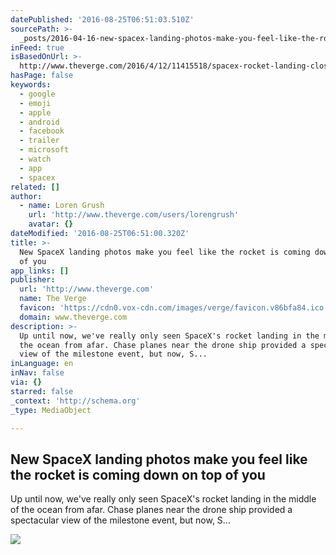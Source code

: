 ```yaml
---
datePublished: '2016-08-25T06:51:03.510Z'
sourcePath: >-
  _posts/2016-04-16-new-spacex-landing-photos-make-you-feel-like-the-rocket-is-c.md
inFeed: true
isBasedOnUrl: >-
  http://www.theverge.com/2016/4/12/11415518/spacex-rocket-landing-close-up-photos-falcon-9
hasPage: false
keywords:
  - google
  - emoji
  - apple
  - android
  - facebook
  - trailer
  - microsoft
  - watch
  - app
  - spacex
related: []
author:
  - name: Loren Grush
    url: 'http://www.theverge.com/users/lorengrush'
    avatar: {}
dateModified: '2016-08-25T06:51:00.320Z'
title: >-
  New SpaceX landing photos make you feel like the rocket is coming down on top
  of you
app_links: []
publisher:
  url: 'http://www.theverge.com'
  name: The Verge
  favicon: 'https://cdn0.vox-cdn.com/images/verge/favicon.v86bfa84.ico'
  domain: www.theverge.com
description: >-
  Up until now, we've really only seen SpaceX's rocket landing in the middle of
  the ocean from afar. Chase planes near the drone ship provided a spectacular
  view of the milestone event, but now, S...
inLanguage: en
inNav: false
via: {}
starred: false
_context: 'http://schema.org'
_type: MediaObject

---
```

<article style=""><h1>New SpaceX landing photos make you feel like the rocket is coming down on top of you</h1><p>Up until now, we've really only seen SpaceX's rocket landing in the middle of the ocean from afar. Chase planes near the drone ship provided a spectacular view of the milestone event, but now, S...</p><img src="https://cdn2.vox-cdn.com/thumbor/CUenWNCCVJ0LfRMR4c731Zy9b9E=/0x312:3000x2000/1600x900/cdn0.vox-cdn.com/uploads/chorus_image/image/49295137/25787998624_3ca213be1e_o.0.0.jpg" /></article>